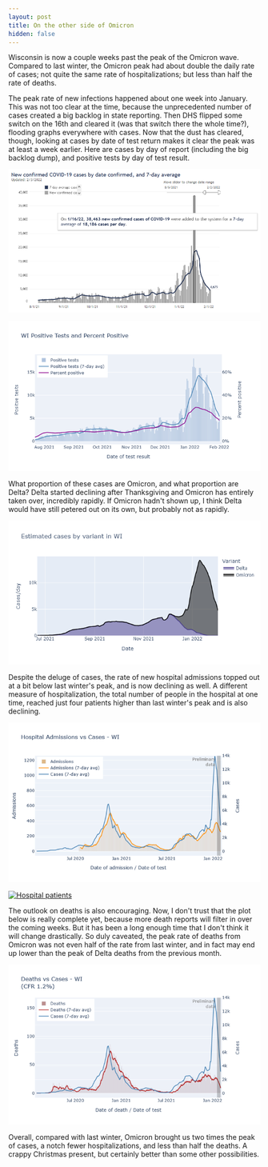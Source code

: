 ```yaml
---
layout: post
title: On the other side of Omicron
hidden: false
---
```


Wisconsin is now a couple weeks past the peak of the Omicron wave. Compared to last winter, the Omicron peak had about double the daily rate of cases; not quite the same rate of hospitalizations; but less than half the rate of deaths.

The peak rate of new infections happened about one week into January. This was not too clear at the time, because the unprecedented number of cases created a big backlog in state reporting. Then DHS flipped some switch on the 16th and cleared it (was that switch there the whole time?), flooding graphs everywhere with cases. Now that the dust has cleared, though, looking at cases by date of test return makes it clear the peak was at least a week earlier. Here are cases by day of report (including the big backlog dump), and positive tests by day of test result.

[![Cases by report date](../assets/DHS-Cases-Reported_2022-02-03.png)](https://www.dhs.wisconsin.gov/covid-19/cases.htm)

[![Positives by test result date](../assets/Pos-Positivity-WI_2022-02-03.png)](https://covid-wisconsin.com/dashboard/)

What proportion of these cases are Omicron, and what proportion are Delta? Delta started declining after Thanksgiving and Omicron has entirely taken over, incredibly rapidly. If Omicron hadn't shown up, I think Delta would have still petered out on its own, but probably not as rapidly.

![Cases by variant](../assets/Variant-Cases_2022-02-02.png)

Despite the deluge of cases, the rate of new hospital admissions topped out at a bit below last winter's peak, and is now declining as well. A different measure of hospitalization, the total number of people in the hospital at one time, reached just four patients higher than last winter's peak and is also declining.

[![Hospital admissions](../assets/Hosp-Cases-WI_2022-02-02.png)](https://covid-wisconsin.com/dashboard/deaths-hosp/)

[![Hospital patients](../assets/WHA-Hospitalized_2022-02-03.png)](https://www.whainfocenter.com/Covid-19Update)

The outlook on deaths is also encouraging. Now, I don't trust that the plot below is really complete yet, because more death reports will filter in over the coming weeks. But it has been a long enough time that I don't think it will change drastically. So duly caveated, the peak rate of deaths from Omicron was not even half of the rate from last winter, and in fact may end up lower than the peak of Delta deaths from the previous month.

[![Deaths](../assets/Deaths-Cases-WI_2022-02-03.png)](https://covid-wisconsin.com/dashboard/deaths-hosp/)

Overall, compared with last winter, Omicron brought us two times the peak of cases, a notch fewer hospitalizations, and less than half the deaths. A crappy Christmas present, but certainly better than some other possibilities.
